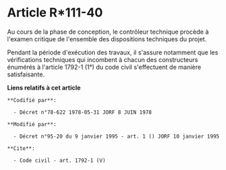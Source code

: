 # Article R*111-40

Au cours de la phase de conception, le contrôleur technique procède à l'examen critique de l'ensemble des dispositions
techniques du projet. 

Pendant la période d'exécution des travaux, il s'assure notamment que les vérifications techniques qui incombent à chacun des
constructeurs énumérés à l'article 1792-1 (1°) du code civil s'effectuent de manière satisfaisante.

**Liens relatifs à cet article**

	**Codifié par**:

	  - Décret n°78-622 1978-05-31 JORF 8 JUIN 1978

	**Modifié par**:

	  - Décret n°95-20 du 9 janvier 1995 - art. 1 () JORF 10 janvier 1995

	**Cite**:

	  - Code civil - art. 1792-1 (V)
